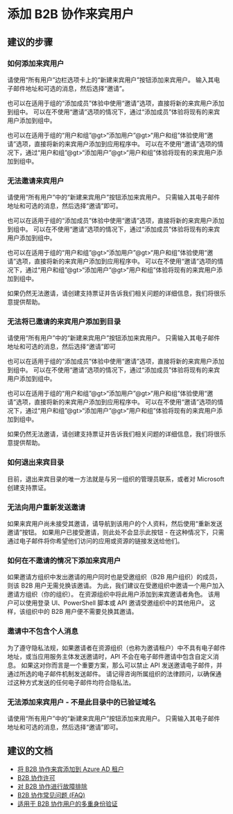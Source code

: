 <properties
    pageTitle="User and Group Management/Adding Users (B2B)"
    description="Azure Active Directory 自助案例提交"
    service="microsoft.aad"
    resource="Microsoft_AAD_IAM"
    authors="sasubram"
    displayOrder=""
    selfHelpType="generic"
    supportTopicIds="32565671"
    resourceTags=""
    productPesIds="14785"
    cloudEnvironments="public"
    />


# <a name="adding-b2b-collaboration-guest-users"></a>添加 B2B 协作来宾用户

## <a name="recommended-steps"></a>**建议的步骤**

### <a name="how-to-add-guest-users"></a>如何添加来宾用户
请使用“所有用户”边栏选项卡上的“新建来宾用户”按钮添加来宾用户。 输入其电子邮件地址和可选的消息，然后选择“邀请”。
 
也可以在适用于组的“添加成员”体验中使用“邀请”选项，直接将新的来宾用户添加到组中。 可以在不使用“邀请”选项的情况下，通过“添加成员”体验将现有的来宾用户添加到组中。
 
也可以在适用于组的“用户和组”@gt>“添加用户”@gt>“用户和组”体验使用“邀请”选项，直接将新的来宾用户添加到应用程序中。 可以在不使用“邀请”选项的情况下，通过“用户和组”@gt>“添加用户”@gt>“用户和组”体验将现有的来宾用户添加到组中。
 
### <a name="unable-to-invite-user-as-guest"></a>无法邀请来宾用户
请使用“所有用户”中的“新建来宾用户”按钮添加来宾用户。 只需输入其电子邮件地址和可选的消息，然后选择“邀请”即可。
 
也可以在适用于组的“添加成员”体验中使用“邀请”选项，直接将新的来宾用户添加到组中。 可以在不使用“邀请”选项的情况下，通过“添加成员”体验将现有的来宾用户添加到组中。
 
也可以在适用于组的“用户和组”@gt>“添加用户”@gt>“用户和组”体验使用“邀请”选项，直接将新的来宾用户添加到应用程序中。 可以在不使用“邀请”选项的情况下，通过“用户和组”@gt>“添加用户”@gt>“用户和组”体验将现有的来宾用户添加到组中。
 
如果仍然无法邀请，请创建支持票证并告诉我们相关问题的详细信息，我们将很乐意提供帮助。
 
### <a name="unable-to-add-an-invited-guest-user-to-the-directory"></a>无法将已邀请的来宾用户添加到目录
请使用“所有用户”中的“新建来宾用户”按钮添加来宾用户。 只需输入其电子邮件地址和可选的消息，然后选择“邀请”即可
 
也可以在适用于组的“添加成员”体验中使用“邀请”选项，直接将新的来宾用户添加到组中。 可以在不使用“邀请”选项的情况下，通过“添加成员”体验将现有的来宾用户添加到组中。
 
也可以在适用于组的“用户和组”@gt>“添加用户”@gt>“用户和组”体验使用“邀请”选项，直接将新的来宾用户添加到应用程序中。 可以在不使用“邀请”选项的情况下，通过“用户和组”@gt>“添加用户”@gt>“用户和组”体验将现有的来宾用户添加到组中。
 
如果仍然无法邀请，请创建支持票证并告诉我们相关问题的详细信息，我们将很乐意提供帮助。
 
### <a name="how-to-leave-guest-directory"></a>如何退出来宾目录
目前，退出来宾目录的唯一方法就是与另一组织的管理员联系，或者对 Microsoft 创建支持票证。
 
### <a name="unable-to-resend-invite-to-user"></a>无法向用户重新发送邀请
如果来宾用户尚未接受其邀请，请导航到该用户的个人资料，然后使用“重新发送邀请”按钮。 如果用户已接受邀请，则此处不会显示此按钮 - 在这种情况下，只需通过电子邮件将你希望他们访问的应用或资源的链接发送给他们。
 
### <a name="how-to-add-guest-users-without-invitation"></a>如何在不邀请的情况下添加来宾用户
如果邀请方组织中发出邀请的用户同时也是受邀组织（B2B 用户组织）的成员，则该 B2B 用户无需兑换该邀请。 为此，我们建议在受邀组织中邀请一个用户加入邀请方组织（你的组织）。 在资源组织中将此用户添加到来宾邀请者角色。 该用户可以使用登录 UI、PowerShell 脚本或 API 邀请受邀组织中的其他用户。 这样，该组织中的 B2B 用户便不需要兑换其邀请。
 
### <a name="invite-does-not-include-personal-messages"></a>邀请中不包含个人消息
为了遵守隐私法规，如果邀请者在资源组织（也称为邀请租户）中不具有电子邮件地址，或当应用服务主体发送邀请时，API 不会在电子邮件邀请中包含自定义消息。 如果这对你而言是一个重要方案，那么可以禁止 API 发送邀请电子邮件，并通过所选的电子邮件机制发送邮件。 请记得咨询所属组织的法律顾问，以确保通过这种方式发送的任何电子邮件均符合隐私法。
 
### <a name="unable-to-add-guest-user---getting-domain-is-not-a-verified-domain-name-in-this-directory"></a>无法添加来宾用户 - <DOMAIN> 不是此目录中的已验证域名
请使用“所有用户”中的“新建来宾用户”按钮添加来宾用户。 只需输入其电子邮件地址和可选的消息，然后选择“邀请”即可。

## <a name="recommended-documents"></a>**建议的文档**
* [将 B2B 协作来宾添加到 Azure AD 租户](https://docs.microsoft.com/azure/active-directory/active-directory-b2b-admin-add-users)
* [B2B 协作许可](https://docs.microsoft.com/azure/active-directory/active-directory-b2b-licensing)
* [对 B2B 协作进行故障排除](https://docs.microsoft.com/azure/active-directory/active-directory-b2b-troubleshooting)
* [B2B 协作常见问题 (FAQ)](https://docs.microsoft.com/azure/active-directory/active-directory-b2b-faq)
* [适用于 B2B 协作用户的多重身份验证](https://docs.microsoft.com/azure/active-directory/active-directory-b2b-mfa-instructions)


